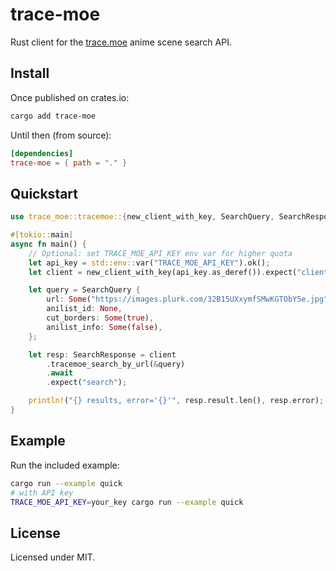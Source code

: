 # trace-moe

Rust client for the [trace.moe](https://trace.moe/) anime scene search API.

## Install

Once published on crates.io:

```bash
cargo add trace-moe
```

Until then (from source):

```toml
[dependencies]
trace-moe = { path = "." }
```

## Quickstart

```rust
use trace_moe::tracemoe::{new_client_with_key, SearchQuery, SearchResponse};

#[tokio::main]
async fn main() {
    // Optional: set TRACE_MOE_API_KEY env var for higher quota
    let api_key = std::env::var("TRACE_MOE_API_KEY").ok();
    let client = new_client_with_key(api_key.as_deref()).expect("client");

    let query = SearchQuery {
        url: Some("https://images.plurk.com/32B15UXxymfSMwKGTObY5e.jpg".to_string()),
        anilist_id: None,
        cut_borders: Some(true),
        anilist_info: Some(false),
    };

    let resp: SearchResponse = client
        .tracemoe_search_by_url(&query)
        .await
        .expect("search");

    println!("{} results, error='{}'", resp.result.len(), resp.error);
}
```

## Example

Run the included example:

```bash
cargo run --example quick
# with API key
TRACE_MOE_API_KEY=your_key cargo run --example quick
```

## License

Licensed under MIT.

